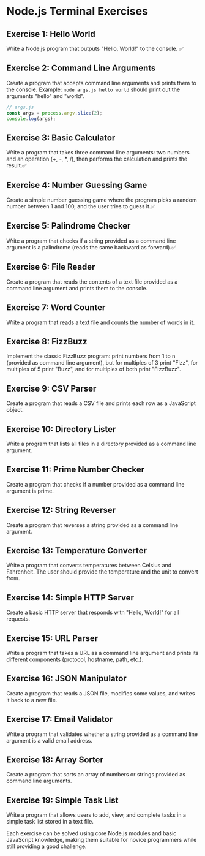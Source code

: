 # Node.js Terminal Exercises

## Exercise 1: Hello World

Write a Node.js program that outputs "Hello, World!" to the console. ✅

## Exercise 2: Command Line Arguments

Create a program that accepts command line arguments and prints them to the console.
Example: `node args.js hello world` should print out the arguments "hello" and "world".

```js
// args.js
const args = process.argv.slice(2);
console.log(args);
```

## Exercise 3: Basic Calculator

Write a program that takes three command line arguments: two numbers and an operation (+, -, \*, /), then performs the calculation and prints the result.✅

## Exercise 4: Number Guessing Game

Create a simple number guessing game where the program picks a random number between 1 and 100, and the user tries to guess it.✅

## Exercise 5: Palindrome Checker

Write a program that checks if a string provided as a command line argument is a palindrome (reads the same backward as forward).✅

## Exercise 6: File Reader

Create a program that reads the contents of a text file provided as a command line argument and prints them to the console.

## Exercise 7: Word Counter

Write a program that reads a text file and counts the number of words in it.

## Exercise 8: FizzBuzz

Implement the classic FizzBuzz program: print numbers from 1 to n (provided as command line argument), but for multiples of 3 print "Fizz", for multiples of 5 print "Buzz", and for multiples of both print "FizzBuzz".

## Exercise 9: CSV Parser

Create a program that reads a CSV file and prints each row as a JavaScript object.

## Exercise 10: Directory Lister

Write a program that lists all files in a directory provided as a command line argument.

## Exercise 11: Prime Number Checker

Create a program that checks if a number provided as a command line argument is prime.

## Exercise 12: String Reverser

Create a program that reverses a string provided as a command line argument.

## Exercise 13: Temperature Converter

Write a program that converts temperatures between Celsius and Fahrenheit. The user should provide the temperature and the unit to convert from.

## Exercise 14: Simple HTTP Server

Create a basic HTTP server that responds with "Hello, World!" for all requests.

## Exercise 15: URL Parser

Write a program that takes a URL as a command line argument and prints its different components (protocol, hostname, path, etc.).

## Exercise 16: JSON Manipulator

Create a program that reads a JSON file, modifies some values, and writes it back to a new file.

## Exercise 17: Email Validator

Write a program that validates whether a string provided as a command line argument is a valid email address.

## Exercise 18: Array Sorter

Create a program that sorts an array of numbers or strings provided as command line arguments.

## Exercise 19: Simple Task List

Write a program that allows users to add, view, and complete tasks in a simple task list stored in a text file.

Each exercise can be solved using core Node.js modules and basic JavaScript knowledge, making them suitable for novice programmers while still providing a good challenge.
